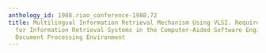 ```yaml
---
anthology_id: 1988.riao_conference-1988.72
title: Multilingual Information Retrieval Mechanism Using VLSI. Requirements and Approaches
  for Information Retrieval Systems in the Computer-Aided Software Engineering and
  Document Processing Environment
---
```

